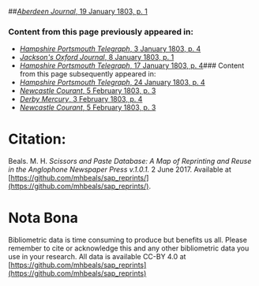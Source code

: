##[*Aberdeen Journal*, 19 January 1803, p. 1](https://mhbeals.github.io/sap_html/Aberdeen-Journal/Aberdeen-Journal-19-January-1803-p-1)

### Content from this page previously appeared in:
+ [*Hampshire Portsmouth Telegraph*, 3 January 1803, p. 4](https://mhbeals.github.io/sap_html/Hampshire-Portsmouth-Telegraph/Hampshire-Portsmouth-Telegraph-3-January-1803-p-4)
+ [*Jackson's Oxford Journal*, 8 January 1803, p. 1](https://mhbeals.github.io/sap_html/Jackson's-Oxford-Journal/Jackson's-Oxford-Journal-8-January-1803-p-1)
+ [*Hampshire Portsmouth Telegraph*, 17 January 1803, p. 4](https://mhbeals.github.io/sap_html/Hampshire-Portsmouth-Telegraph/Hampshire-Portsmouth-Telegraph-17-January-1803-p-4)### Content from this page subsequently appeared in:
+ [*Hampshire Portsmouth Telegraph*, 24 January 1803, p. 4](https://mhbeals.github.io/sap_html/Hampshire-Portsmouth-Telegraph/Hampshire-Portsmouth-Telegraph-24-January-1803-p-4)
+ [*Newcastle Courant*, 5 February 1803, p. 3](https://mhbeals.github.io/sap_html/Newcastle-Courant/Newcastle-Courant-5-February-1803-p-3)
+ [*Derby Mercury*, 3 February 1803, p. 4](https://mhbeals.github.io/sap_html/Derby-Mercury/Derby-Mercury-3-February-1803-p-4)
+ [*Newcastle Courant*, 5 February 1803, p. 3](https://mhbeals.github.io/sap_html/Newcastle-Courant/Newcastle-Courant-5-February-1803-p-3)
                    
# Citation: 

Beals. M. H. *Scissors and Paste Database: A Map of Reprinting and Reuse in the Anglophone Newspaper Press v.1.0.1.* 2 June 2017. Available at [https://github.com/mhbeals/sap_reprints/](https://github.com/mhbeals/sap_reprints/). 
                    
# Nota Bona

Bibliometric data is time consuming to produce but benefits us all. Please remember to cite or acknowledge this and any other bibliometric data you use in your research. All data is available CC-BY 4.0 at [https://github.com/mhbeals/sap_reprints](https://github.com/mhbeals/sap_reprints)